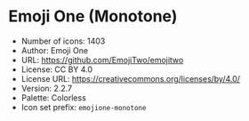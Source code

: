 # Emoji One (Monotone)

- Number of icons: 1403
- Author: Emoji One
- URL: https://github.com/EmojiTwo/emojitwo
- License: CC BY 4.0
- License URL: https://creativecommons.org/licenses/by/4.0/
- Version: 2.2.7
- Palette: Colorless
- Icon set prefix: `emojione-monotone`

